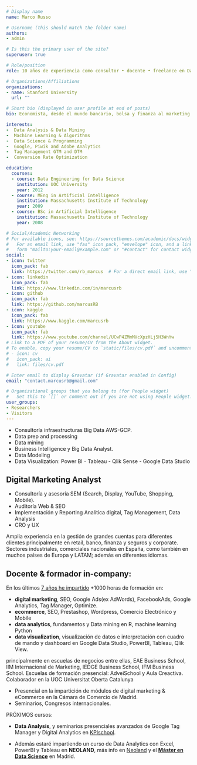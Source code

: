 ```yaml
---
# Display name
name: Marco Russo

# Username (this should match the folder name)
authors:
- admin

# Is this the primary user of the site?
superuser: true

# Role/position
role: 10 años de experiencia como consultor • docente • freelance en Data & Digital Analyst, desarrollo Tag Management, minería de datos, machine learning área Big Data

# Organizations/Affiliations
organizations:
- name: Stanford University
  url: ""

# Short bio (displayed in user profile at end of posts)
bio: Economista, desde el mundo bancario, bolsa y finanza al marketing digital. Apasionado de problem solving, data mining y visualización de datos. Aficionado de ciclismo de carretera y natación, basketball. Docente y formador desde hace más de 7 años.

interests:
-  Data Analysis & Data Mining
-  Machine Learning & Algorithms
-  Data Science & Programming
-  Google, Piwik and Adobe Analytics
-  Tag Management GTM and DTM
-  Conversion Rate Optimization

education:
  courses:
  - course: Data Engineering for Data Science
    institution: UOC University
    year: 2012
  - course: MEng in Artificial Intelligence
    institution: Massachusetts Institute of Technology
    year: 2009
  - course: BSc in Artificial Intelligence
    institution: Massachusetts Institute of Technology
    year: 2008

# Social/Academic Networking
# For available icons, see: https://sourcethemes.com/academic/docs/widgets/#icons
#   For an email link, use "fas" icon pack, "envelope" icon, and a link in the
#   form "mailto:your-email@example.com" or "#contact" for contact widget.
social:
- icon: twitter
  icon_pack: fab
  link: https://twitter.com/rb_marcus  # For a direct email link, use "mailto:test@example.org".
- icon: linkedin
  icon_pack: fab
  link: https://www.linkedin.com/in/marcusrb
- icon: github
  icon_pack: fab
  link: https://github.com/marcusRB
- icon: kaggle
  icon_pack: fab
  link: https://www.kaggle.com/marcusrb
- icon: youtube
  icon_pack: fab
  link: https://www.youtube.com/channel/UCwP4ZMmMVcXpzHLj5H3WnYw
# Link to a PDF of your resume/CV from the About widget.
# To enable, copy your resume/CV to `static/files/cv.pdf` and uncomment the lines below.  
# - icon: cv
#   icon_pack: ai
#   link: files/cv.pdf

# Enter email to display Gravatar (if Gravatar enabled in Config)
email: "contact.marcusrb@gmail.com"

# Organizational groups that you belong to (for People widget)
#   Set this to `[]` or comment out if you are not using People widget.  
user_groups:
- Researchers
- Visitors
---
```


  - Consultoría infraestructuras Big Data AWS-GCP.
  - Data prep and processing
  - Data mining
  - Business Intelligence y Big Data Analyst.
  - Data Modeling
  - Data Visualization: Power BI - Tableau - Qlik Sense - Google Data Studio

## Digital Marketing Analyst

  - Consultoría y asesoría SEM (Search, Display, YouTube, Shopping, Mobile).
  - Auditoría Web & SEO
  - Implementación y Reporting Analítica digital, Tag Management, Data Analysis
  - CRO y UX

Amplia experiencia en la gestión de grandes cuentas para diferentes clientes principalmente en retail, banco, finanza y seguros y corporate. Sectores industriales, comerciales nacionales en España, como también en muchos países de Europa y LATAM; además en diferentes idiomas.

## Docente & formador in-company:

En los últimos [7 años he impartido](/6-anos-cumplidos-docente-marketing-digital-espana/) +1000 horas de formación en:

- **digital marketing**, SEO, Google Ads(ex AdWords), FacebookAds, Google Analytics, Tag Manager, Optimize.
- **ecommerce**, SEO, Prestashop, Wordpress, Comercio Electrónico y Mobile
- **data analytics**, fundamentos y Data mining en R, machine learning Python
- **data visualization**, visualización de datos e interpretación con cuadro de mando y dashboard en Google Data Studio, PowerBI, Tableau, Qlik View.

principalmente en escuelas de negocios entre ellas, EAE Business School, IIM Internacional de Marketing, IEDGE Business School, IFM Business School. Escuelas de formación presencial: AdveiSchool y Aula Creactiva. Colaborador en la UOC Universitat Oberta Catalunya

  - Presencial en la impartición de módulos de digital marketing & eCommerce en la Cámara de Comercio de Madrid.
  - Seminarios, Congresos internacionales.

  PRÓXIMOS cursos:

  - **Data Analysis**, y seminarios presenciales avanzados de Google Tag Manager y Digital Analytics en [KPIschool](https://www.kpischool.eu).

  - Además estaré impartiendo un curso de Data Analytics con Excel, PowerBI y Tableau en **NEOLAND**, más info en [Neoland](https://www.neoland.es/curso-data-analytics) y el [**Máster en Data Science**](https://www.neoland.es/master-data-science?c=mad) en Madrid.
